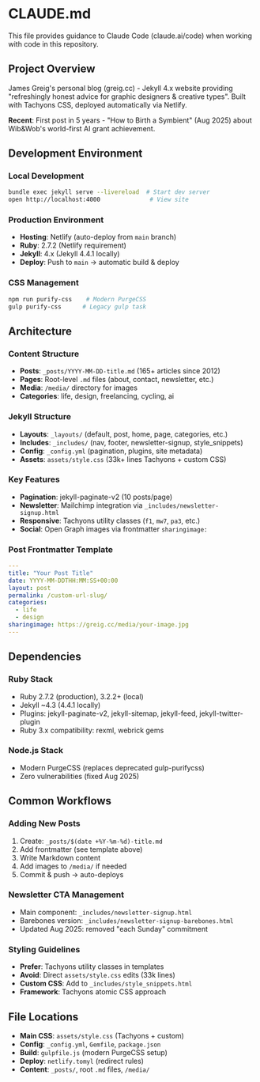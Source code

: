 # CLAUDE.md

This file provides guidance to Claude Code (claude.ai/code) when working with code in this repository.

## Project Overview

James Greig's personal blog (greig.cc) - Jekyll 4.x website providing "refreshingly honest advice for graphic designers & creative types". Built with Tachyons CSS, deployed automatically via Netlify.

**Recent**: First post in 5 years - "How to Birth a Symbient" (Aug 2025) about Wib&Wob's world-first AI grant achievement.

## Development Environment

### Local Development
```bash
bundle exec jekyll serve --livereload  # Start dev server
open http://localhost:4000              # View site
```

### Production Environment
- **Hosting**: Netlify (auto-deploy from `main` branch)
- **Ruby**: 2.7.2 (Netlify requirement)
- **Jekyll**: 4.x (Jekyll 4.4.1 locally)
- **Deploy**: Push to `main` → automatic build & deploy

### CSS Management
```bash
npm run purify-css    # Modern PurgeCSS
gulp purify-css      # Legacy gulp task
```

## Architecture

### Content Structure
- **Posts**: `_posts/YYYY-MM-DD-title.md` (165+ articles since 2012)
- **Pages**: Root-level `.md` files (about, contact, newsletter, etc.)
- **Media**: `/media/` directory for images
- **Categories**: life, design, freelancing, cycling, ai

### Jekyll Structure
- **Layouts**: `_layouts/` (default, post, home, page, categories, etc.)
- **Includes**: `_includes/` (nav, footer, newsletter-signup, style_snippets)
- **Config**: `_config.yml` (pagination, plugins, site metadata)
- **Assets**: `assets/style.css` (33k+ lines Tachyons + custom CSS)

### Key Features
- **Pagination**: jekyll-paginate-v2 (10 posts/page)
- **Newsletter**: Mailchimp integration via `_includes/newsletter-signup.html`
- **Responsive**: Tachyons utility classes (`f1`, `mw7`, `pa3`, etc.)
- **Social**: Open Graph images via frontmatter `sharingimage:`

### Post Frontmatter Template
```yaml
---
title: "Your Post Title"
date: YYYY-MM-DDTHH:MM:SS+00:00
layout: post
permalink: /custom-url-slug/
categories:
  - life
  - design
sharingimage: https://greig.cc/media/your-image.jpg
---
```

## Dependencies

### Ruby Stack
- Ruby 2.7.2 (production), 3.2.2+ (local)
- Jekyll ~4.3 (4.4.1 locally)
- Plugins: jekyll-paginate-v2, jekyll-sitemap, jekyll-feed, jekyll-twitter-plugin
- Ruby 3.x compatibility: rexml, webrick gems

### Node.js Stack  
- Modern PurgeCSS (replaces deprecated gulp-purifycss)
- Zero vulnerabilities (fixed Aug 2025)

## Common Workflows

### Adding New Posts
1. Create: `_posts/$(date +%Y-%m-%d)-title.md`
2. Add frontmatter (see template above)
3. Write Markdown content
4. Add images to `/media/` if needed
5. Commit & push → auto-deploys

### Newsletter CTA Management
- Main component: `_includes/newsletter-signup.html`
- Barebones version: `_includes/newsletter-signup-barebones.html`
- Updated Aug 2025: removed "each Sunday" commitment

### Styling Guidelines
- **Prefer**: Tachyons utility classes in templates
- **Avoid**: Direct `assets/style.css` edits (33k lines)
- **Custom CSS**: Add to `_includes/style_snippets.html`
- **Framework**: Tachyons atomic CSS approach

## File Locations
- **Main CSS**: `assets/style.css` (Tachyons + custom)
- **Config**: `_config.yml`, `Gemfile`, `package.json`
- **Build**: `gulpfile.js` (modern PurgeCSS setup)
- **Deploy**: `netlify.tomyl` (redirect rules)
- **Content**: `_posts/`, root `.md` files, `/media/`